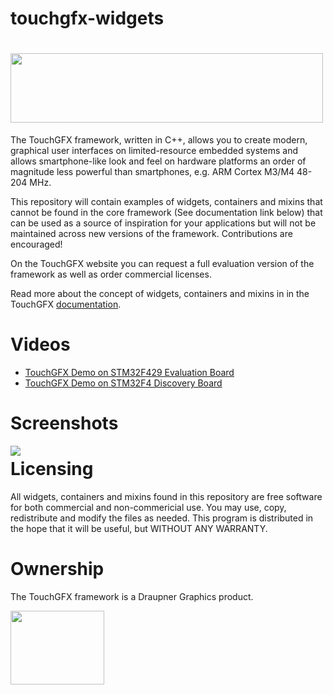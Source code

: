 touchgfx-widgets
================

# <img src="http://touchgfx.com/static/touchgfx_logo_03_small.png" width="500" height="111">

The TouchGFX framework, written in C++, allows you to create modern, graphical user interfaces on limited-resource embedded systems and allows smartphone-like look and feel on hardware platforms an order of magnitude less powerful than smartphones, e.g. ARM Cortex M3/M4 48-204 MHz.

This repository will contain examples of widgets, containers and mixins that cannot be found in the core framework (See documentation link below) that can be used as a source of inspiration for your applications but  will not be maintained across new versions of the framework. Contributions are encouraged!

On the TouchGFX website you can request a full evaluation version of the framework as well as order commercial licenses. 

Read more about the concept of widgets, containers and mixins in  in the TouchGFX [documentation](http://touchgfx.com/documentation/html/index.html).

# Videos

* [TouchGFX Demo on STM32F429 Evaluation Board](http://www.youtube.com/watch?v=QcKX_Pc6ldU)
* [TouchGFX Demo on STM32F4 Discovery Board](http://www.youtube.com/watch?v=j-fgE1hOlbo)

# Screenshots

<img align="left" src="http://touchgfx.com/static/touchgfx_demos.png">

# Licensing

All widgets, containers and mixins found in this repository are free software for both commercial and non-commericial use. You may use, copy, redistribute and modify the files as needed. This program is distributed in the hope that it will be useful, but WITHOUT ANY WARRANTY.

# Ownership

The TouchGFX framework is a Draupner Graphics product.

<img align="left" width="150" height="118" src="http://touchgfx.com/static/draupner_vlogo.png">
